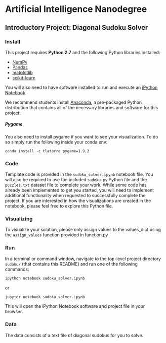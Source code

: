 # Artificial Intelligence Nanodegree
## Introductory Project: Diagonal Sudoku Solver

### Install

This project requires **Python 2.7** and the following Python libraries installed:

- [NumPy](http://www.numpy.org/)
- [Pandas](http://pandas.pydata.org)
- [matplotlib](http://matplotlib.org/)
- [scikit-learn](http://scikit-learn.org/stable/)

You will also need to have software installed to run and execute an [iPython Notebook](http://ipython.org/notebook.html)

We recommend students install [Anaconda](https://www.continuum.io/downloads), a pre-packaged Python distribution that contains all of the necessary libraries and software for this project. 

##### Pygame

You also need to install pygame if you want to see your visualization. To do so simply run the following inside your conda env:

```conda install -c tlatorre pygame=1.9.2```

### Code

Template code is provided in the `sudoku_solver.ipynb` notebook file. You will also be required to use the included `sudoku.py` Python file and the `puzzles.txt` dataset file to complete your work. While some code has already been implemented to get you started, you will need to implement additional functionality when requested to successfully complete the project. If you are interested in how the visualizations are created in the notebook, please feel free to explore this Python file.

### Visualizing

To visualize your solution, please only assign values to the values_dict using the ```assign_values``` function provided in function.py

### Run

In a terminal or command window, navigate to the top-level project directory `sudoku/` (that contains this README) and run one of the following commands:

```bash
ipython notebook sudoku_solver.ipynb
```  
or
```bash
jupyter notebook sudoku_solver.ipynb
```

This will open the iPython Notebook software and project file in your browser.

### Data

The data consists of a text file of diagonal sudokus for you to solve.